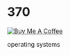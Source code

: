 # 370

<a href="https://www.buymeacoffee.com/mulrex" target="_blank"><img src="https://www.buymeacoffee.com/assets/img/custom_images/purple_img.png" alt="Buy Me A Coffee" style="height: auto !important;width: auto !important;" ></a>

operating systems
